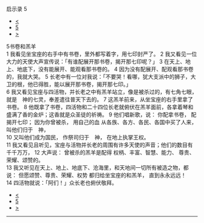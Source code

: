 ﻿





 启示录 5




* [<](bible/REV04.md)
* [5](bible/REV.md)
* [>](bible/REV06.md)



 
5书卷和羔羊  
1 我看见坐宝座的右手中有书卷，里外都写着字，用七印封严了。 
2 我又看见一位大力的天使大声宣传说：「有谁配展开那书卷，揭开那七印呢？」 
3 在天上、地上、地底下，没有能展开、能观看那书卷的。 
4 因为没有配展开、配观看那书卷的，我就大哭。 
5 长老中有一位对我说：「不要哭！看哪，犹大支派中的狮子，大卫的根，他已得胜，能以展开那书卷，揭开那七印。」  
6 我又看见宝座与四活物，并长老之中有羔羊站立，像是被杀过的，有七角七眼，就是　神的七灵，奉差遣往普天下去的。 
7 这羔羊前来，从坐宝座的右手里拿了书卷。 
8 他既拿了书卷，四活物和二十四位长老就俯伏在羔羊面前，各拿着琴和盛满了香的金炉；这香就是众圣徒的祈祷。 
9 他们唱新歌，说： 你配拿书卷， 配揭开七印； 因为你曾被杀， 用自己的血 从各族、各方、各民、各国中买了人来， 叫他们归于　神，  
10 又叫他们成为国民， 作祭司归于　神， 在地上执掌王权。  
11 我又看见且听见，宝座与活物并长老的周围有许多天使的声音；他们的数目有千千万万， 
12 大声说： 曾被杀的羔羊是配得 权柄、丰富、智慧、能力、 尊贵、荣耀、颂赞的。  
13 我又听见在天上、地上、地底下、沧海里，和天地间一切所有被造之物，都说： 但愿颂赞、尊贵、荣耀、权势 都归给坐宝座的和羔羊， 直到永永远远！  
14 四活物就说：「阿们！」众长老也俯伏敬拜。 
* [<](bible/REV04.md)
* [5](bible/REV.md)
* [>](bible/REV06.md)





---









